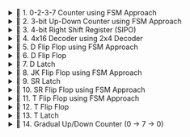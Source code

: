 <details>
  <summary>🔢 1. 0-2-3-7 Counter using FSM Approach</summary>
</details>

<details>
  <summary>🔢 2. 3-bit Up-Down Counter using FSM Approach</summary>
</details>

<details>
  <summary>🔢 3. 4-bit Right Shift Register (SIPO)</summary>
</details>

<details>
  <summary>🔢 4. 4x16 Decoder using 2x4 Decoder</summary>
</details>

<details>
  <summary>🔢 5. D Flip Flop using FSM Approach</summary>
</details>

<details>
  <summary>🔢 6. D Flip Flop</summary>
</details>

<details>
  <summary>🔢 7. D Latch</summary>
</details>

<details>
  <summary>🔢 8. JK Flip Flop using FSM Approach</summary>
</details>

<details>
  <summary>🔢 9. SR Latch</summary>
</details>

<details>
  <summary>🔢 10. SR Flip Flop using FSM Approach</summary>
</details>

<details>
  <summary>🔢 11. T Flip Flop using FSM Approach</summary>
</details>

<details>
  <summary>🔢 12. T Flip Flop</summary>
</details>

<details>
  <summary>🔢 13. T Latch</summary>
</details>

<details>
  <summary>🔢 14. Gradual Up/Down Counter (0 → 7 → 0)</summary>
</details>
